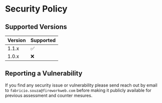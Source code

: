 # Security Policy

## Supported Versions

| Version | Supported          |
| ------- | ------------------ |
| 1.1.x   | :white_check_mark: |
| 1.0.x   | :x:                |


## Reporting a Vulnerability

If you find any security issue or vulnerability please send reach out by email to `fabricio.souza@fireworkweb.com` before making it publicly available for previous assessment and counter mesures.
